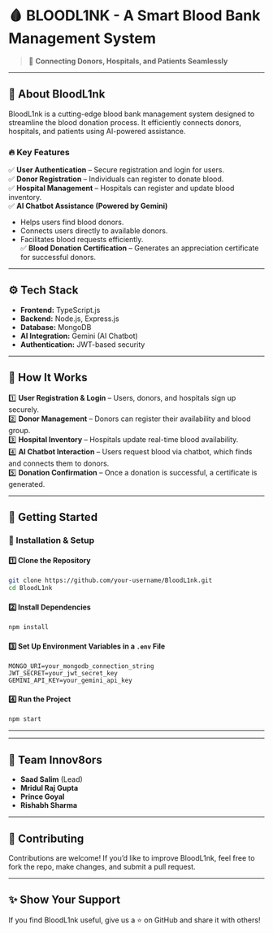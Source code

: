 # 🩸 BLOODL1NK - A Smart Blood Bank Management System

> 🚀 **Connecting Donors, Hospitals, and Patients Seamlessly**

---

## 🏥 About BloodL1nk  
BloodL1nk is a cutting-edge blood bank management system designed to streamline the blood donation process. It efficiently connects donors, hospitals, and patients using AI-powered assistance.

### 🔥 Key Features
✅ **User Authentication** – Secure registration and login for users.  
✅ **Donor Registration** – Individuals can register to donate blood.  
✅ **Hospital Management** – Hospitals can register and update blood inventory.  
✅ **AI Chatbot Assistance (Powered by Gemini)**  
   - Helps users find blood donors.  
   - Connects users directly to available donors.  
   - Facilitates blood requests efficiently.  
✅ **Blood Donation Certification** – Generates an appreciation certificate for successful donors.  

---

## ⚙️ Tech Stack
- **Frontend:** TypeScript.js
- **Backend:** Node.js, Express.js
- **Database:** MongoDB
- **AI Integration:** Gemini (AI Chatbot)
- **Authentication:** JWT-based security

---

## 🎯 How It Works

1️⃣ **User Registration & Login** – Users, donors, and hospitals sign up securely.  
2️⃣ **Donor Management** – Donors can register their availability and blood group.  
3️⃣ **Hospital Inventory** – Hospitals update real-time blood availability.  
4️⃣ **AI Chatbot Interaction** – Users request blood via chatbot, which finds and connects them to donors.  
5️⃣ **Donation Confirmation** – Once a donation is successful, a certificate is generated.  

---

## 🚀 Getting Started

### 🔧 Installation & Setup

#### 1️⃣ Clone the Repository
```bash
git clone https://github.com/your-username/BloodL1nk.git
cd BloodL1nk
```

#### 2️⃣ Install Dependencies
```bash
npm install
```

#### 3️⃣ Set Up Environment Variables in a `.env` File
```plaintext
MONGO_URI=your_mongodb_connection_string
JWT_SECRET=your_jwt_secret_key
GEMINI_API_KEY=your_gemini_api_key
```

#### 4️⃣ Run the Project
```bash
npm start
```

---

---

## 👥 Team Innov8ors
- **Saad Salim** (Lead)
- **Mridul Raj Gupta**
- **Prince Goyal**
- **Rishabh Sharma**

---

## 🤝 Contributing
Contributions are welcome! If you’d like to improve BloodL1nk, feel free to fork the repo, make changes, and submit a pull request.

---


## ✨ Show Your Support
If you find BloodL1nk useful, give us a ⭐ on GitHub and share it with others!
